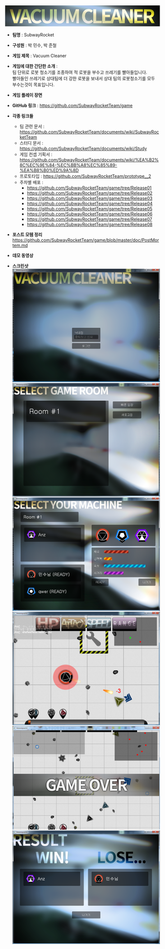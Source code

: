 ![logo](img/logo.png)

* __팀명__ : SubwayRocket

* __구성원__ : 박 민수, 박 준철

* __게임 제목__ : Vacuum Cleaner

* __게임에 대한 간단한 소개__ : <br>
팀 단위로 로봇 청소기를 조종하여 적 로봇을 부수고 쓰레기를 빨아들입니다.<br>
빨아들인 쓰레기로 상대팀에 더 강한 로봇을 보내서 상대 팀의 로봇청소기를 모두 부수는것이 목표입니다.

* __게임 플레이 장면__

* __GitHub 링크__ : https://github.com/SubwayRocketTeam/game

* __각종 링크들__
  * 팀 관련 문서 : https://github.com/SubwayRocketTeam/documents/wiki/SubwayRocketTeam
  * 스터디 문서 : https://github.com/SubwayRocketTeam/documents/wiki/Study
  * 게임 컨셉 기획서 : https://github.com/SubwayRocketTeam/documents/wiki/%EA%B2%8C%EC%9E%84-%EC%BB%A8%EC%85%89-%EA%B8%B0%ED%9A%8D
  * 프로토타입 : https://github.com/SubwayRocketTeam/prototype__2
  * 주차별 배포 :
    * https://github.com/SubwayRocketTeam/game/tree/Release01
    * https://github.com/SubwayRocketTeam/game/tree/Release02
    * https://github.com/SubwayRocketTeam/game/tree/Release03
    * https://github.com/SubwayRocketTeam/game/tree/Release04
    * https://github.com/SubwayRocketTeam/game/tree/Release05
    * https://github.com/SubwayRocketTeam/game/tree/Release06
    * https://github.com/SubwayRocketTeam/game/tree/Release07
    * https://github.com/SubwayRocketTeam/game/tree/Release08

* __포스트 모템 정리__
https://github.com/SubwayRocketTeam/game/blob/master/doc/PostMortem.md

* __데모 동영상__

* __스크린샷__
![screenshot](img/screenshot1.png)<br>
![screenshot](img/screenshot2.png)<br>
![screenshot](img/screenshot3.png)<br>
![screenshot](img/screenshot4.png)<br>
![screenshot](img/screenshot5.png)<br>
![screenshot](img/screenshot6.png)<br>
